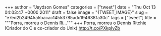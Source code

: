 
+++
author = "Jaydson Gomes"
categories = ["tweet"]
date = "Thu Oct 13 04:03:47 +0000 2011"
draft = false
image = "{TWEET_IMAGE}"
slug = "e7ed2b24945a5bacac14553785adc1946381a30c"
tags = ["tweet"]
title = """Porra, morreu o Dennis Ri..."""
+++
Porra, morreu o Dennis Ritchie (Criador do C e co-criador do Unix) http://t.co/PXkpIvZb
